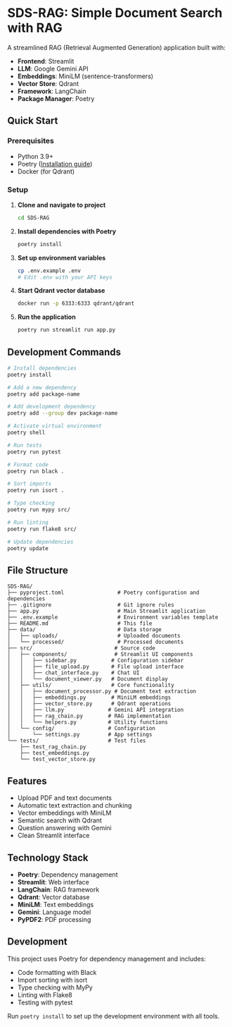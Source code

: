# SDS-RAG: Simple Document Search with RAG

A streamlined RAG (Retrieval Augmented Generation) application built with:
- **Frontend**: Streamlit
- **LLM**: Google Gemini API
- **Embeddings**: MiniLM (sentence-transformers)
- **Vector Store**: Qdrant
- **Framework**: LangChain
- **Package Manager**: Poetry

## Quick Start

### Prerequisites
- Python 3.9+
- Poetry ([Installation guide](https://python-poetry.org/docs/#installation))
- Docker (for Qdrant)

### Setup

1. **Clone and navigate to project**
   ```bash
   cd SDS-RAG
   ```

2. **Install dependencies with Poetry**
   ```bash
   poetry install
   ```

3. **Set up environment variables**
   ```bash
   cp .env.example .env
   # Edit .env with your API keys
   ```

4. **Start Qdrant vector database**
   ```bash
   docker run -p 6333:6333 qdrant/qdrant
   ```

5. **Run the application**
   ```bash
   poetry run streamlit run app.py
   ```

## Development Commands

```bash
# Install dependencies
poetry install

# Add a new dependency
poetry add package-name

# Add development dependency
poetry add --group dev package-name

# Activate virtual environment
poetry shell

# Run tests
poetry run pytest

# Format code
poetry run black .

# Sort imports
poetry run isort .

# Type checking
poetry run mypy src/

# Run linting
poetry run flake8 src/

# Update dependencies
poetry update
```

## File Structure

```
SDS-RAG/
├── pyproject.toml                 # Poetry configuration and dependencies
├── .gitignore                     # Git ignore rules
├── app.py                         # Main Streamlit application
├── .env.example                   # Environment variables template
├── README.md                      # This file
├── data/                          # Data storage
│   ├── uploads/                   # Uploaded documents
│   └── processed/                 # Processed documents
├── src/                          # Source code
│   ├── components/               # Streamlit UI components
│   │   ├── sidebar.py           # Configuration sidebar
│   │   ├── file_upload.py       # File upload interface
│   │   ├── chat_interface.py    # Chat UI
│   │   └── document_viewer.py   # Document display
│   ├── utils/                   # Core functionality
│   │   ├── document_processor.py # Document text extraction
│   │   ├── embeddings.py        # MiniLM embeddings
│   │   ├── vector_store.py      # Qdrant operations
│   │   ├── llm.py              # Gemini API integration
│   │   ├── rag_chain.py        # RAG implementation
│   │   └── helpers.py          # Utility functions
│   └── config/                 # Configuration
│       └── settings.py         # App settings
└── tests/                      # Test files
    ├── test_rag_chain.py
    ├── test_embeddings.py
    └── test_vector_store.py
```

## Features

- Upload PDF and text documents
- Automatic text extraction and chunking
- Vector embeddings with MiniLM
- Semantic search with Qdrant
- Question answering with Gemini
- Clean Streamlit interface

## Technology Stack

- **Poetry**: Dependency management
- **Streamlit**: Web interface
- **LangChain**: RAG framework
- **Qdrant**: Vector database
- **MiniLM**: Text embeddings
- **Gemini**: Language model
- **PyPDF2**: PDF processing

## Development

This project uses Poetry for dependency management and includes:
- Code formatting with Black
- Import sorting with isort
- Type checking with MyPy
- Linting with Flake8
- Testing with pytest

Run `poetry install` to set up the development environment with all tools.
